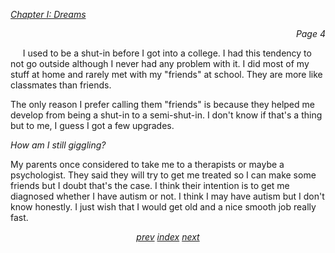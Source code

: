 <p><i><u>Chapter I: Dreams</u></i><p>
<p align="right"><i>Page 4</i></p>

&nbsp;&nbsp;&nbsp;&nbsp;&nbsp;I used to be a shut-in before
I got into a college. I had this tendency to not go outside
although I never had any problem with it. I did most of my
stuff at home and rarely met with my "friends" at school.
They are more like classmates than friends.

The only reason I prefer calling them "friends" is because
they helped me develop from being a shut-in to a
semi-shut-in. I don't know if that's a thing but to me, I
guess I got a few upgrades.

*How am I still giggling?*

My parents once considered to take me to a therapists or
maybe a psychologist. They said they will try to get me
treated so I can make some friends but I doubt that's the
case. I think their intention is to get me diagnosed
whether I have autism or not. I think I may have autism but
I don't know honestly. I just wish that I would get old and
a nice smooth job really fast.

<p align="center">
    <i>
        <a href="vol_1_page_3.html">prev</a>
        <a href="./index.html">index</a>
        <a href="vol_1_page_5.html">next</a>
    </i>
</p>
